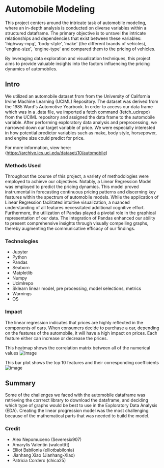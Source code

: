 # Automobile Modeling
This project centers around the intricate task of 
automobile modeling, where an in-depth analysis is conducted on diverse 
variables within a structured dataframe. The primary objective is to 
unravel the intricate relationships and dependencies that exist between 
these variables: 
'highway-mpg', 'body-style', 'make' (the different brands of vehicles), 'engine-size', 'engine-type' and compared them to the pricing of vehicles. 

By leveraging data exploration and visualization techniques, this project aims to provide valuable insights into the factors influencing the pricing dynamics of automobiles.

## Intro
We utilized an automobile dataset from from the University of California Irvine Machine Learning (UCIML) Repository. The dataset was derived from the 1985 Ward's Automotive Yearbook. In order to access our data frame which was in a .data file, we imported a fetch command (fetch_ucirepo) from the UCIML repository and assigned the data frame to the automobile variable. After performing exploratory data analysis and preprocessing, we narrowed down our target variable of price. We were especially interested in how potential predictor variables such as make, body style, horsepower, and engine size could predict for price.

For more information, view here:
(https://archive.ics.uci.edu/dataset/10/automobile)

### Methods Used
Throughout the course of this project, a variety of methodologies were employed to achieve our objectives. Notably, a Linear Regression Model was employed to predict the pricing dynamics. This model proved instrumental in forecasting continuous pricing patterns and discerning key features within the spectrum of automobile models. While the application of Linear Regression facilitated intuitive visualization, a nuanced understanding of all features necessitated additional cognitive effort. Furthermore, the utilization of Pandas played a pivotal role in the graphical representation of our data. The integration of Pandas enhanced our ability to present comprehensive insights through visually compelling graphs, thereby augmenting the communicative efficacy of our findings.

### Technologies
- Jupyter
- Python
- Pandas
- Seaborn
- Matplotlib
- Numpy
- Ucimlrepo
- Sklearn linear model, pre processing, model selections, metrics
- Warnings
- OS

### Impact
The linear regression indicates that prices are highly reflected in the components of cars. When consumers decide to purchase a car, depending on the features of the automobile, it will have a high impact on prices. Each feature either can increase or decrease the prices.

This heatmap shows the correlation matrix between all of the numerical values
![image](https://github.com/elliotbabilonia/automobile-project/assets/111297159/9c64b3c9-23c5-4217-a158-d62d7178c04b)

This bar plot shows the top 10 features and their corresponding coefficients
![image](https://github.com/elliotbabilonia/automobile-project/assets/111297159/042a1481-f9bd-4e20-9196-c960f54030a2)

## Summary

Some of the challenges we faced with the automobile dataframe was retrieving the corrrect library to download the dataframe, and deciding which type of graphs would be best to use in the Exploratory Data Analysis (EDA). Creating the linear progression model was the most challenging because of the mathematical parts that was needed to build the model.

### Credit
- Alex Nepomuceno (Severesix907)
- Amarylis Valentin (walcotttt)
- Elliot Babilonia (elliotbabilonia)
- Jianhang Xiao (Jianhang-Xiao)
- Patricia Cordero (chica25)
